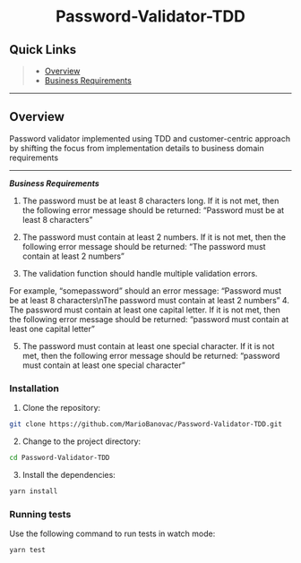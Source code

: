 
<p align="center">
    <h1 align="center">Password-Validator-TDD</h1>
</p>

##  Quick Links

> - [ Overview](#-overview)
> - [ Business Requirements](#-business-requirements)

---

##  Overview

Password validator implemented using TDD and customer-centric approach by shifting the focus from implementation details to business domain requirements

---
***Business Requirements***

1. The password must be at least 8 characters long. If it is not met, then the following error message should be returned: “Password must be at least 8 characters”

2. The password must contain at least 2 numbers. If it is not met, then the following error message should be returned: “The password must contain at least 2 numbers”

3. The validation function should handle multiple validation errors.

For example, “somepassword” should an error message: “Password must be at least 8 characters\nThe password must contain at least 2 numbers”
4. The password must contain at least one capital letter. If it is not met, then the following error message should be returned: “password must contain at least one capital letter”

5. The password must contain at least one special character. If it is not met, then the following error message should be returned: “password must contain at least one special character”

###  Installation

1. Clone the repository:

```sh
git clone https://github.com/MarioBanovac/Password-Validator-TDD.git
```

2. Change to the project directory:

```sh
cd Password-Validator-TDD
```

3. Install the dependencies:

```sh
yarn install
```

###  Running tests

Use the following command to run tests in watch mode:

```sh
yarn test
```

